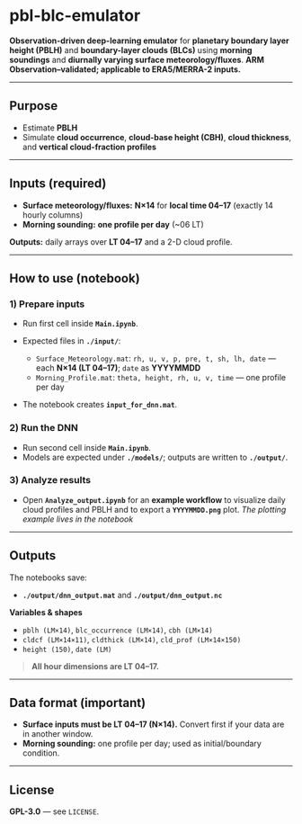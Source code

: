 # pbl-blc-emulator

**Observation-driven deep-learning emulator** for **planetary boundary layer height (PBLH)** and **boundary-layer clouds (BLCs)** using **morning soundings** and **diurnally varying surface meteorology/fluxes**.
**ARM Observation–validated; applicable to ERA5/MERRA-2 inputs.**

---

## **Purpose**

* Estimate **PBLH**
* Simulate **cloud occurrence**, **cloud-base height (CBH)**, **cloud thickness**, and **vertical cloud-fraction profiles**

---

## **Inputs (required)**

* **Surface meteorology/fluxes:** **N×14** for **local time 04–17** (exactly 14 hourly columns)
* **Morning sounding:** **one profile per day** (\~06 LT)

**Outputs:** daily arrays over **LT 04–17** and a 2-D cloud profile.

---

## **How to use (notebook)**

### **1) Prepare inputs**

* Run first cell inside **`Main.ipynb`**.
* Expected files in **`./input/`**:

  * `Surface_Meteorology.mat`: `rh, u, v, p, pre, t, sh, lh, date` — each **N×14 (LT 04–17)**; `date` as **YYYYMMDD**
  * `Morning_Profile.mat`: `theta, height, rh, u, v, time` — one profile per day
* The notebook creates **`input_for_dnn.mat`**.

### **2) Run the DNN**

* Run second cell inside **`Main.ipynb`**.
* Models are expected under **`./models/`**; outputs are written to **`./output/`**.

### **3) Analyze results**

* Open **`Analyze_output.ipynb`** for an **example workflow** to visualize daily cloud profiles and PBLH and to export a **`YYYYMMDD.png`** plot.
  *The plotting example lives in the notebook*

---

## **Outputs**

The notebooks save:

* **`./output/dnn_output.mat`** and **`./output/dnn_output.nc`**

**Variables & shapes**

* `pblh (LM×14)`, `blc_occurrence (LM×14)`, `cbh (LM×14)`
* `cldcf (LM×14×11)`, `cldthick (LM×14)`, `cld_prof (LM×14×150)`
* `height (150)`, `date (LM)`

> **All hour dimensions are LT 04–17.** 

---

## **Data format (important)**

* **Surface inputs must be LT 04–17 (N×14).** Convert first if your data are in another window.
* **Morning sounding:** one profile per day; used as initial/boundary condition.

---

## **License**

**GPL-3.0** — see `LICENSE`.
